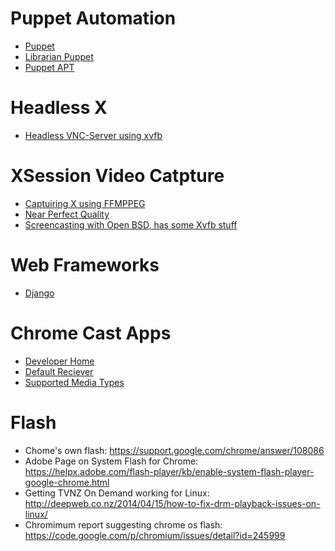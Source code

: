 # Puppet Automation

* [Puppet](https://puppetlabs.com/)
* [Librarian Puppet](http://librarian-puppet.com/)
* [Puppet APT](https://github.com/puppetlabs/puppetlabs-apt)

# Headless X

* [Headless VNC-Server using xvfb](http://gpio.kaltpost.de/?page_id=84)

# XSession Video Catpture

* [Captuiring X using FFMPPEG](http://www.jedi.be/blog/2010/08/30/capturing-the-screen-of-your-virtual-machines-using-x-vnc-rdp-or-native/)
* [Near Perfect Quality](http://unix.stackexchange.com/questions/73622/how-to-get-near-perfect-screen-recording-quality)
* [Screencasting with Open BSD, has some Xvfb stuff](http://eradman.com/posts/screencasting.html)

# Web Frameworks

* [Django](https://www.djangoproject.com/)

# Chrome Cast Apps

* [Developer Home](https://developers.google.com/cast/)
* [Default Reciever](https://developers.google.com/cast/docs/receiver_apps#default)
* [Supported Media Types](https://developers.google.com/cast/docs/media)

# Flash

* Chome's own flash: https://support.google.com/chrome/answer/108086
* Adobe Page on System Flash for Chrome: https://helpx.adobe.com/flash-player/kb/enable-system-flash-player-google-chrome.html
* Getting TVNZ On Demand working for Linux: http://deepweb.co.nz/2014/04/15/how-to-fix-drm-playback-issues-on-linux/
* Chromimum report suggesting chrome os flash: https://code.google.com/p/chromium/issues/detail?id=245999
